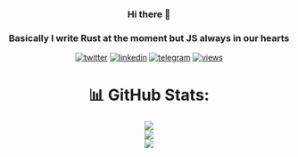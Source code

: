 <div align="center">
  
### Hi there 👋
### Basically I write Rust at the moment but JS always in our hearts

[linkedin]: https://img.shields.io/static/v1?label=&message=LinkedIn&&color=3B3B7A&logo=linkedin
[telegram]: https://img.shields.io/static/v1?label=&message=Telegram&&color=3B3B7A&logo=telegram
[twitter]: https://img.shields.io/static/v1?label=&message=Twitter&&color=3B3B7A&logo=twitter
[views]: https://komarev.com/ghpvc/?username=Raduc4&color=3B3B7A
[stats]: https://github-readme-stats.vercel.app/api?username=Raduc4&count_private=true&show_icons=true&theme=synthwave&include_all_commits=true
[languages]: https://github-readme-stats.vercel.app/api/top-langs?username=Raduc4&layout=compact&theme=synthwave

[![twitter]](https://twitter.com/radu_c4)
[![linkedin]](https://www.linkedin.com/in/radioncz/)
[![telegram]](https://t.me/lamacama600/)
[![views]](https://github.com/antonkomarev/github-profile-views-counter)
 
# 📊 GitHub Stats:
![](https://github-readme-stats.vercel.app/api?username=Raduc4&theme=dark&hide_border=false&include_all_commits=false&count_private=false)<br/>
![](https://github-readme-streak-stats.herokuapp.com/?user=Raduc4&theme=dark&hide_border=false)<br/>
![](https://github-readme-stats.vercel.app/api/top-langs/?username=Raduc4&theme=dark&hide_border=false&include_all_commits=false&count_private=false&layout=compact)  
  

  
</div>
